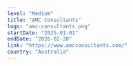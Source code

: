 ```yaml
---
level: "Medium"
title: "AMC Consultants"
logo: "amc-consultants.png"
startDate: "2025-01-01"
endDate: "2026-02-28"
link: "https://www.amcconsultants.com/"
country: "Australia"
---
```

